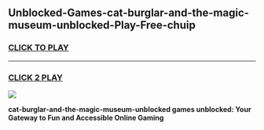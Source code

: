 
## Unblocked-Games-cat-burglar-and-the-magic-museum-unblocked-Play-Free-chuip
<h3>
<a href="https://premium76.site?title=cat-burglar-and-the-magic-museum-unblocked&ref=23A">CLICK TO PLAY</a></h3>
<hr>

<h3>
<a href="https://premium76.site?title=cat-burglar-and-the-magic-museum-unblocked&ref=23A">CLICK 2 PLAY</a>
  
</h3>

<a href="https://premium76.site?title=cat-burglar-and-the-magic-museum-unblocked&ref=23A"><img src="https://clearcache.store/games.png"></a>


**cat-burglar-and-the-magic-museum-unblocked games unblocked: Your Gateway to Fun and Accessible Online Gaming**
